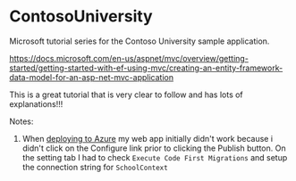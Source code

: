 # ContosoUniversity

Microsoft tutorial series for the Contoso University sample application. 

https://docs.microsoft.com/en-us/aspnet/mvc/overview/getting-started/getting-started-with-ef-using-mvc/creating-an-entity-framework-data-model-for-an-asp-net-mvc-application

This is a great tutorial that is very clear to follow and has lots of explanations!!!

Notes:

1. When [deploying to Azure](https://docs.microsoft.com/en-us/aspnet/mvc/overview/getting-started/getting-started-with-ef-using-mvc/migrations-and-deployment-with-the-entity-framework-in-an-asp-net-mvc-application#deploy-to-azure) my web app initially didn't work because i didn't click on the Configure link prior to clicking the Publish button. On the setting tab I had to check `Execute Code First Migrations` and setup the connection string for `SchoolContext`
